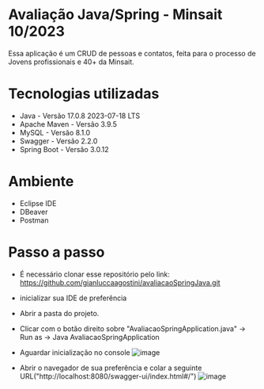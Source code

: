 # Avaliação Java/Spring - Minsait 10/2023

Essa aplicação é um CRUD de pessoas e contatos, feita para o processo de Jovens profissionais e 40+ da Minsait.

# Tecnologias utilizadas
- Java - Versão 17.0.8 2023-07-18 LTS
- Apache Maven - Versão 3.9.5
- MySQL - Versão 8.1.0
- Swagger - Versão 2.2.0
- Spring Boot - Versão 3.0.12

# Ambiente 
- Eclipse IDE
- DBeaver
- Postman

# Passo a passo 
* É necessário clonar esse repositório pelo link: https://github.com/gianluccaagostini/avaliacaoSpringJava.git
* inicializar sua IDE de preferência
* Abrir a pasta do projeto.
* Clicar com o botão direito sobre "AvaliacaoSpringApplication.java" -> Run as -> Java AvaliacaoSpringApplication
* Aguardar inicialização no console
![image](https://github.com/gianluccaagostini/avaliacaoSpringJava/assets/21082781/b5bc480f-78a3-4007-a597-fa7b63b241ea)

* Abrir o navegador de sua preferência e colar a seguinte URL("http://localhost:8080/swagger-ui/index.html#/")
![image](https://github.com/gianluccaagostini/avaliacaoSpringJava/assets/21082781/22e897ff-9c41-4cdc-9a58-19ebb9a856b7)
